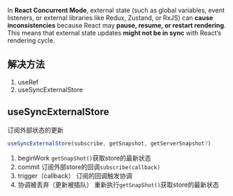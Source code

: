 In **React Concurrent Mode**, external state (such as global variables, event listeners, or external libraries like Redux, Zustand, or RxJS) can **cause inconsistencies** because React may **pause, resume, or restart rendering**. This means that external state updates **might not be in sync** with React’s rendering cycle.

## 解决方法
1. useRef
2. useSyncExternalStore

## useSyncExternalStore
订阅外部状态的更新
```javascript
useSyncExternalStore(subscribe, getSnapshot, getServerSnapshot?)
```
1. beginWork
	`getSnapShot()`获取store的最新状态
2. commit
	订阅外部store的回调`subscribe(callback)`
3. trigger（callback）
	订阅的回调触发协调
4. 协调被丢弃（更新被插队）
	重新执行`getSnapShot()`获取store的最新状态
